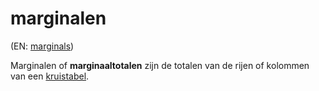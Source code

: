 # marginalen

(EN: [marginals](../en/marginals.md))

Marginalen of **marginaaltotalen** zijn de totalen van de rijen of kolommen van een [kruistabel](kruistabel.md).
